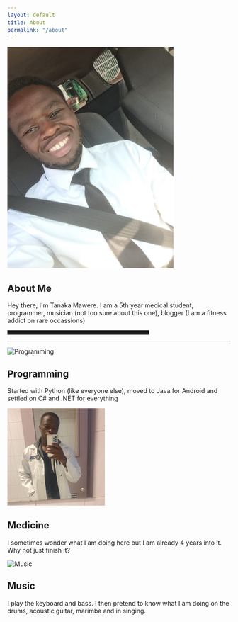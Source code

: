 ```yaml
---
layout: default
title: About
permalink: "/about"
---
```


<section>
    <div class="container col-xxl-8 px-4 py-5">
        <div class="row flex-lg-row-reverse align-items-center g-5 py-5">
            <div class="col-10 col-sm-8 col-lg-6">
                <img src="/assets/img/about_image.jpg" class="d-block mx-lg-auto img-fluid rounded-4 shadow-lg" alt="About Me" height="500" loading="lazy">
            </div>
            <div class="col-lg-6">
                <h1 class="display-5 fw-bold text-body-emphasis lh-1 mb-3">About Me</h1>
                <p class="lead">Hey there, I'm Tanaka Mawere. I am a 5th year medical student, programmer, musician (not too sure about this one), blogger (I am a fitness addict on rare occassions)</p>
                <hr style="height: 10px; border: none; width:20rem;" class="vonge-gradient-footer">
            </div>
        </div>
    </div>
</section>

<hr/>

<!-- Cool Card Grid for Sections -->
<div class="container py-4">
    <div class="row g-5">
        <!-- Programming Card -->
        <div class="col-md-4">
            <div class="card h-100 shadow-lg border-0">
                <img src="/assets/img/dev_fest.png" class="card-img-top rounded-top" alt="Programming" style="object-fit:cover; height:220px;">
                <div class="card-body text-center">
                    <h2 class="card-title display-6 fw-bold text-body-emphasis">Programming</h2>
                    <p class="card-text lead">Started with Python (like everyone else), moved to Java for Android and settled on C# and .NET for everything</p>
                </div>
            </div>
        </div>
        <!-- Medicine Card -->
        <div class="col-md-4">
            <div class="card h-100 shadow-lg border-0">
                <img src="/assets/img/me_medicine.jpg" class="card-img-top rounded-top" alt="Medicine" style="object-fit:cover; height:220px;">
                <div class="card-body text-center">
                    <h2 class="card-title display-6 fw-bold text-body-emphasis">Medicine</h2>
                    <p class="card-text lead">I sometimes wonder what I am doing here but I am already 4 years into it. Why not just finish it?</p>
                </div>
            </div>
        </div>
        <!-- Music Card -->
        <div class="col-md-4">
            <div class="card h-100 shadow-lg border-0">
                <img src="/assets/img/music2.jpg" class="card-img-top rounded-top" alt="Music" style="object-fit:cover; height:220px;">
                <div class="card-body text-center">
                    <h2 class="card-title display-6 fw-bold text-body-emphasis">Music</h2>
                    <p class="card-text lead">I play the keyboard and bass. I then pretend to know what I am doing on the drums, acoustic guitar, marimba and in singing.</p>
                </div>
            </div>
        </div>
    </div>
</div>

